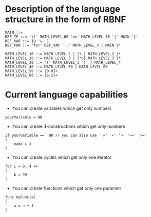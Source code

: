 # Description of the language structure in the form of RBNF
```
MAIN ::= 
DEF_IF ::= 'if' MATH_LEVEL_60 '==' MATH_LEVEL_50 '{' MAIN '}'
DEF_VAR ::= ID '=' E
DEF_FOR ::= 'for' DEF_VAR '..' MATH_LEVEL_4 { MAIN }* 

MATH_LEVEL_10 ::= MATH_LEVEL_2 { [+-] MATH_LEVEL_2 }*
MATH_LEVEL_20 ::= MATH_LEVEL_3 { [*/] MATH_LEVEL_3 }*
MATH_LEVEL_30 ::= '(' MATH_LEVEL_1 ')' | MATH_LEVEL_4
MATH_LEVEL_40 ::= MATH_LEVEL_50 | MATH_LEVEL_60
MATH_LEVEL_50 ::= [0-9]+
MATH_LEVEL_60 ::= [a-z]+
```

# Сurrent language capabilities

- You can create variables which get only numbers
```
yourVariable = 90
```
- You can create if-constructions which get only numbers
```
if yourVariable ==  90 // you can also use '!=' '<' '>' '<=' '>='
{
    make = 1
}
```

- You can create cycles which get only one iterator
```
for i = 0..4 ++
{
    b = 99
}
```
- You can create functions which get only one parametr
```
func myFunc(a)
{
    a = a + 1
}
```
